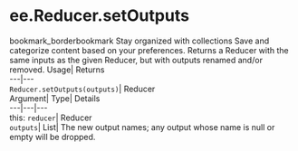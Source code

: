  
#  ee.Reducer.setOutputs 
bookmark_borderbookmark Stay organized with collections  Save and categorize content based on your preferences.
Returns a Reducer with the same inputs as the given Reducer, but with outputs renamed and/or removed. 
Usage| Returns  
---|---  
`Reducer.setOutputs(outputs)`| Reducer  
Argument| Type| Details  
---|---|---  
this: `reducer`| Reducer  
`outputs`| List| The new output names; any output whose name is null or empty will be dropped.  
